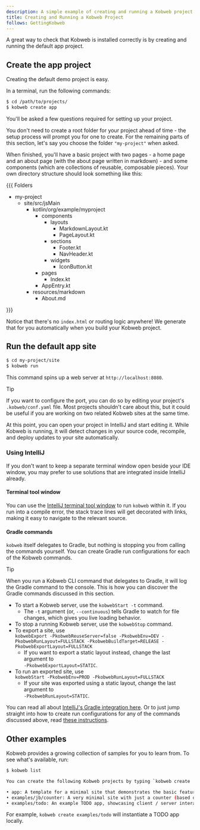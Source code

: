 ```yaml
---
description: A simple example of creating and running a Kobweb project.
title: Creating and Running a Kobweb Project
follows: GettingKobweb
---
```


A great way to check that Kobweb is installed correctly is by creating and running the default app project.

## Create the app project

Creating the default demo project is easy.

In a terminal, run the following commands:

```bash
$ cd /path/to/projects/
$ kobweb create app
```

You'll be asked a few questions required for setting up your project.

You don't need to create a root folder for your project ahead of time - the setup process will prompt you for one to
create. For the remaining parts of this section, let's say you choose the folder `"my-project"` when asked.

When finished, you'll have a basic project with two pages - a home page and an about page (with the about page written
in markdown) - and some components (which are collections of reusable, composable pieces). Your own directory structure
should look something like this:

{{{ Folders

* my-project
  * site/src/jsMain
    * kotlin/org/example/myproject
      * components
        * layouts
          * MarkdownLayout.kt
          * PageLayout.kt
        * sections
          * Footer.kt
          * NavHeader.kt
        * widgets
          * IconButton.kt
      * pages
        * Index.kt
      * AppEntry.kt
    * resources/markdown
      * About.md

}}}

Notice that there's no `index.html` or routing logic anywhere! We generate that for you automatically when you build
your Kobweb project.

## Run the default app site

```bash
$ cd my-project/site
$ kobweb run
```

This command spins up a web server at `http://localhost:8080`.

> [!TIP]
> If you want to configure the port, you can do so by editing your project's `.kobweb/conf.yaml` file. Most projects
> shouldn't care about this, but it could be useful if you are working on two related Kobweb sites at the same time.

At this point, you can open your project in IntelliJ and start editing it. While Kobweb is running, it will detect
changes in your source code, recompile, and deploy updates to your site automatically.

### Using IntelliJ

If you don't want to keep a separate terminal window open beside your IDE window, you may prefer to use solutions that
are integrated inside IntelliJ already.

#### Terminal tool window

You can use the [IntelliJ terminal tool window](https://www.jetbrains.com/help/idea/terminal-emulator.html) to run
`kobweb` within it. If you run into a compile error, the stack trace lines will get decorated with
links, making it easy to navigate to the relevant source.

#### Gradle commands

`kobweb` itself delegates to Gradle, but nothing is stopping you from calling the commands yourself. You can create
Gradle run configurations for each of the Kobweb commands.

> [!TIP]
> When you run a Kobweb CLI command that delegates to Gradle, it will log the Gradle command to the console. This is
> how you can discover the Gradle commands discussed in this section.

* To start a Kobweb server, use the `kobwebStart -t` command.
    * The `-t` argument (or, `--continuous`) tells Gradle to watch for file changes, which gives you live loading behavior.
* To stop a running Kobweb server, use the `kobwebStop` command.
* To export a site, use<br>
  `kobwebExport -PkobwebReuseServer=false -PkobwebEnv=DEV -PkobwebRunLayout=FULLSTACK -PkobwebBuildTarget=RELEASE -PkobwebExportLayout=FULLSTACK`
    * If you want to export a static layout instead, change the last argument to<br>`-PkobwebExportLayout=STATIC`.
* To run an exported site, use<br>
  `kobwebStart -PkobwebEnv=PROD -PkobwebRunLayout=FULLSTACK`
    * If your site was exported using a static layout, change the last argument to<br>`-PkobwebRunLayout=STATIC`.

You can read all about [IntelliJ's Gradle integration here](https://www.jetbrains.com/help/idea/gradle.html). Or to just jump straight into how to create run
configurations for any of the commands discussed above, read [these instructions](https://www.jetbrains.com/help/idea/run-debug-gradle.html).

## Other examples

Kobweb provides a growing collection of samples for you to learn from. To see what's available, run:

```bash
$ kobweb list

You can create the following Kobweb projects by typing `kobweb create ...`

• app: A template for a minimal site that demonstrates the basic features of Kobweb
• examples/jb/counter: A very minimal site with just a counter (based on the Jetbrains tutorial)
• examples/todo: An example TODO app, showcasing client / server interactions
```

For example, `kobweb create examples/todo` will instantiate a TODO app locally.